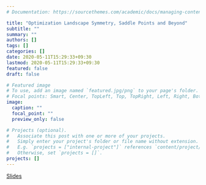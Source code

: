 ```yaml
---
# Documentation: https://sourcethemes.com/academic/docs/managing-content/

title: "Optimization Landscape Symmetry, Saddle Points and Beyond"
subtitle: ""
summary: ""
authors: []
tags: []
categories: []
date: 2020-05-11T15:29:33+09:30
lastmod: 2020-05-11T15:29:33+09:30
featured: false
draft: false

# Featured image
# To use, add an image named `featured.jpg/png` to your page's folder.
# Focal points: Smart, Center, TopLeft, Top, TopRight, Left, Right, BottomLeft, Bottom, BottomRight.
image:
  caption: ""
  focal_point: ""
  preview_only: false

# Projects (optional).
#   Associate this post with one or more of your projects.
#   Simply enter your project's folder or file name without extension.
#   E.g. `projects = ["internal-project"]` references `content/project/deep-learning/index.md`.
#   Otherwise, set `projects = []`.
projects: []
---
```


[Slides](../../slides/stochastic-optimization-techniques)